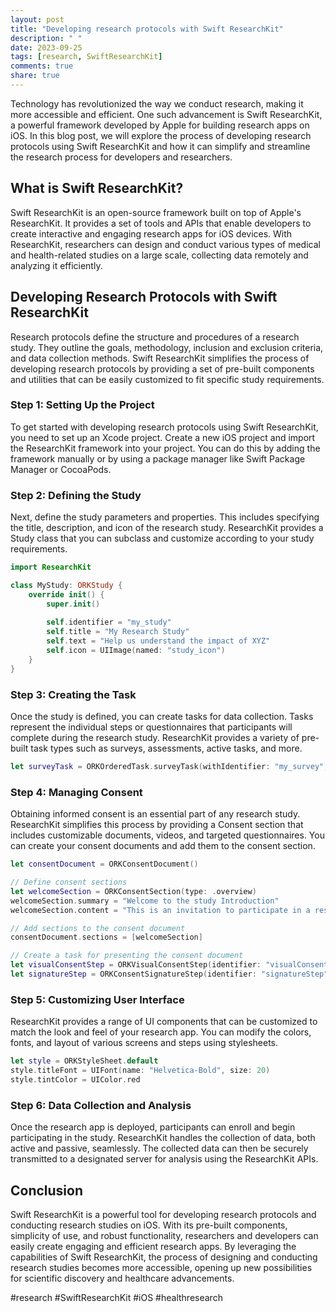 ```yaml
---
layout: post
title: "Developing research protocols with Swift ResearchKit"
description: " "
date: 2023-09-25
tags: [research, SwiftResearchKit]
comments: true
share: true
---
```


Technology has revolutionized the way we conduct research, making it more accessible and efficient. One such advancement is Swift ResearchKit, a powerful framework developed by Apple for building research apps on iOS. In this blog post, we will explore the process of developing research protocols using Swift ResearchKit and how it can simplify and streamline the research process for developers and researchers.

## What is Swift ResearchKit?

Swift ResearchKit is an open-source framework built on top of Apple's ResearchKit. It provides a set of tools and APIs that enable developers to create interactive and engaging research apps for iOS devices. With ResearchKit, researchers can design and conduct various types of medical and health-related studies on a large scale, collecting data remotely and analyzing it efficiently.

## Developing Research Protocols with Swift ResearchKit

Research protocols define the structure and procedures of a research study. They outline the goals, methodology, inclusion and exclusion criteria, and data collection methods. Swift ResearchKit simplifies the process of developing research protocols by providing a set of pre-built components and utilities that can be easily customized to fit specific study requirements.

### Step 1: Setting Up the Project

To get started with developing research protocols using Swift ResearchKit, you need to set up an Xcode project. Create a new iOS project and import the ResearchKit framework into your project. You can do this by adding the framework manually or by using a package manager like Swift Package Manager or CocoaPods.

### Step 2: Defining the Study

Next, define the study parameters and properties. This includes specifying the title, description, and icon of the research study. ResearchKit provides a Study class that you can subclass and customize according to your study requirements.

```swift
import ResearchKit

class MyStudy: ORKStudy {
    override init() {
        super.init()
        
        self.identifier = "my_study"
        self.title = "My Research Study"
        self.text = "Help us understand the impact of XYZ"
        self.icon = UIImage(named: "study_icon")
    }
}
```

### Step 3: Creating the Task

Once the study is defined, you can create tasks for data collection. Tasks represent the individual steps or questionnaires that participants will complete during the research study. ResearchKit provides a variety of pre-built task types such as surveys, assessments, active tasks, and more.

```swift
let surveyTask = ORKOrderedTask.surveyTask(withIdentifier: "my_survey", title: "Survey", text: "Answer a few questions", answerFormat: ORKTextChoiceAnswerFormat(style: .singleChoice, textChoices: ["Yes", "No"]))
```

### Step 4: Managing Consent

Obtaining informed consent is an essential part of any research study. ResearchKit simplifies this process by providing a Consent section that includes customizable documents, videos, and targeted questionnaires. You can create your consent documents and add them to the consent section.

```swift
let consentDocument = ORKConsentDocument()

// Define consent sections
let welcomeSection = ORKConsentSection(type: .overview)
welcomeSection.summary = "Welcome to the study Introduction"
welcomeSection.content = "This is an invitation to participate in a research study."

// Add sections to the consent document
consentDocument.sections = [welcomeSection]

// Create a task for presenting the consent document
let visualConsentStep = ORKVisualConsentStep(identifier: "visualConsentStep", document: consentDocument)
let signatureStep = ORKConsentSignatureStep(identifier: "signatureStep")
```

### Step 5: Customizing User Interface

ResearchKit provides a range of UI components that can be customized to match the look and feel of your research app. You can modify the colors, fonts, and layout of various screens and steps using stylesheets.

```swift
let style = ORKStyleSheet.default
style.titleFont = UIFont(name: "Helvetica-Bold", size: 20)
style.tintColor = UIColor.red
```

### Step 6: Data Collection and Analysis

Once the research app is deployed, participants can enroll and begin participating in the study. ResearchKit handles the collection of data, both active and passive, seamlessly. The collected data can then be securely transmitted to a designated server for analysis using the ResearchKit APIs.

## Conclusion

Swift ResearchKit is a powerful tool for developing research protocols and conducting research studies on iOS. With its pre-built components, simplicity of use, and robust functionality, researchers and developers can easily create engaging and efficient research apps. By leveraging the capabilities of Swift ResearchKit, the process of designing and conducting research studies becomes more accessible, opening up new possibilities for scientific discovery and healthcare advancements.

#research #SwiftResearchKit #iOS #healthresearch
